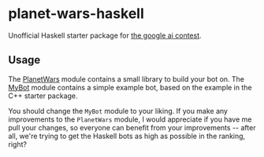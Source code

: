 planet-wars-haskell
===================

Unofficial Haskell starter package for
[the google ai contest](http://ai-contest.com).

Usage
-----

The [PlanetWars](http://github.com/jaspervdj/planet-wars-haskell/blob/master/PlanetWars.hs)
module contains a small library to build your bot on. The
[MyBot](http://github.com/jaspervdj/planet-wars-haskell/blob/master/MyBot.hs)
module contains a simple example bot, based on the example in the C++ starter
package.

You should change the `MyBot` module to your liking. If you make any
improvements to the `PlanetWars` module, I would appreciate if you have me pull
your changes, so everyone can benefit from your improvements -- after all, we're
trying to get the Haskell bots as high as possible in the ranking, right?
